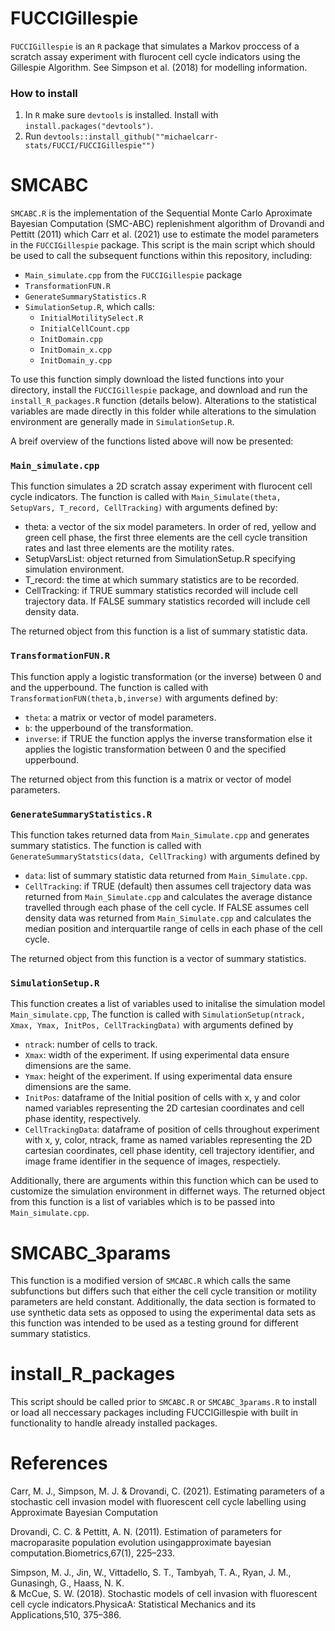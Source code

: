 # FUCCIGillespie

`FUCCIGillespie` is an `R` package that simulates a Markov proccess of a scratch assay experiment with flurocent cell cycle
indicators using the Gillespie Algorithm. See Simpson et al. (2018) for modelling information.

### How to install
1. In `R` make sure `devtools` is installed. Install with `install.packages("devtools")`.
2. Run `devtools::install_github(""michaelcarr-stats/FUCCI/FUCCIGillespie"")`

# SMCABC

`SMCABC.R` is the implementation of the Sequential Monte Carlo Aproximate Bayesian Computation (SMC-ABC) replenishment 
algorithm of Drovandi and Pettitt (2011) which Carr et al. (2021) use to estimate the model parameters in the 
`FUCCIGillespie` package. This script is the main script which should be used to call the subsequent functions within 
this repository, including:

  - `Main_simulate.cpp` from the `FUCCIGillespie` package
  - `TransformationFUN.R` 
  - `GenerateSummaryStatistics.R`
  - `SimulationSetup.R`, which calls:
    - `InitialMotilitySelect.R`
    - `InitialCellCount.cpp`
    - `InitDomain.cpp`
    - `InitDomain_x.cpp`
    - `InitDomain_y.cpp`

To use this function simply download the listed functions into your directory, install the `FUCCIGillespie` package, and 
download and run the `install_R_packages.R` function (details below). Alterations to the statistical variables are made
directly in this folder while alterations to the simulation environment are generally made in `SimulationSetup.R`.

A breif overview of the functions listed above will now be presented:

### `Main_simulate.cpp`

This function simulates a 2D scratch assay experiment with flurocent cell cycle indicators. The function is called with
`Main_Simulate(theta, SetupVars, T_record, CellTracking)` with arguments defined by:
  - theta: a vector of the six model parameters. In order of red, yellow and green cell phase, the first three elements are the cell cycle transition rates and last three elements are the motility rates.
  - SetupVarsList: object returned from SimulationSetup.R specifying simulation environment.
  - T_record: the time at which summary statistics are to be recorded.
  - CellTracking: if TRUE summary statistics recorded will include cell trajectory data. If FALSE summary statistics recorded will include cell density data.

The returned object from this function is a list of summary statistic data.

### `TransformationFUN.R`

This function apply a logistic transformation (or the inverse) between 0 and and the upperbound. The function is called with
`TransformationFUN(theta,b,inverse)` with arguments defined by:
  - `theta`: a matrix or vector of model parameters.
  - `b`: the upperbound of the transformation.
  - `inverse`: if TRUE the function applys the inverse transformation else it applies the logistic transformation between 0 and the specified upperbound.

The returned object from this function is a matrix or vector of model parameters.

### `GenerateSummaryStatistics.R`

This function takes returned data from `Main_Simulate.cpp` and generates summary statistics. The function is called with
`GenerateSummaryStatstics(data, CellTracking)` with arguments defined by
  - `data`: list of summary statistic data returned from `Main_Simulate.cpp`.
  - `CellTracking`: if TRUE (default) then assumes cell trajectory data was returned from `Main_Simulate.cpp` and calculates the average distance travelled through each phase of the cell cycle. If FALSE assumes cell density data was returned from `Main_Simulate.cpp` and calculates the median position and interquartile range of cells in each phase of the cell cycle.

The returned object from this function is a vector of summary statistics.

### `SimulationSetup.R`

This function creates a list of variables used to initalise the simulation model `Main_simulate.cpp`, The function is called with 
`SimulationSetup(ntrack, Xmax, Ymax, InitPos, CellTrackingData)` with arguments defined by
  - `ntrack`: number of cells to track.
  - `Xmax`: width of the experiment. If using experimental data ensure dimensions are the same.
  - `Ymax`: height of the experiment. If using experimental data ensure dimensions are the same.
  - `InitPos`: dataframe of the Initial position of cells with x, y and color named variables representing the 2D cartesian coordinates and cell phase identity, respectively.
  - `CellTrackingData`: dataframe of position of cells throughout experiment with x, y, color, ntrack, frame as named variables representing the 2D cartesian coordinates, cell phase identity, cell trajectory identifier, and image frame  identifier in the sequence of images, respectiely.

Additionally, there are arguments within this function which can be used to customize the simulation environment in differnet ways. 
The returned object from this function is a list of variables which is to be passed into `Main_simulate.cpp`.

# SMCABC_3params

This function is a modified version of `SMCABC.R` which calls the same subfunctions but differs such that either the cell cycle
transition or motility parameters are held constant. Additionally, the data section is formated to use synthetic data sets as
opposed to using the experimental data sets as this function was intended to be used as a testing ground for different summary statistics.


# install_R_packages

This script should be called prior to `SMCABC.R` or `SMCABC_3params.R` to install or load all neccessary packages
including FUCCIGillespie with built in functionality to handle already installed packages.


# References

Carr, M. J., Simpson, M. J. & Drovandi, C. (2021). Estimating parameters of a stochastic cell invasion model with
fluorescent cell cycle labelling using Approximate Bayesian
Computation

Drovandi, C. C. & Pettitt, A. N. (2011). Estimation of parameters for macroparasite population evolution usingapproximate
bayesian computation.Biometrics,67(1), 225–233.

Simpson,  M.  J.,  Jin,  W.,  Vittadello,  S.  T.,  Tambyah,  T.  A.,  Ryan,  J.  M.,  Gunasingh,  G.,  Haass,  N.  K.  
& McCue, S. W. (2018). Stochastic models of cell invasion with fluorescent cell cycle indicators.PhysicaA: Statistical 
Mechanics and its Applications,510, 375–386.
